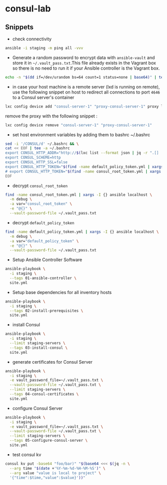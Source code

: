 # consul-lab

## Snippets

- check connectivity

```bash
ansible -i staging -m ping all -vvv
```

- Generate a random password to encrypt data with `ansible-vault` and store it in `~/.vault_pass.txt`.This file already exists in the Vagrant box so there is no need to run it if your Ansible controller is the Vagrant box.

```bash
echo -n "$(dd if=/dev/urandom bs=64 count=1 status=none | base64)" | tee ~/.vault_pass.txt
```

- in case your host machine is a remote server (lxd is running on remote), use the following snippet on host to redirect all connections to port `4646` to a Consul server's container

```bash
lxc config device add "consul-server-1" "proxy-consul-server-1" proxy listen=tcp:0.0.0.0:8500 connect=tcp:127.0.0.1:8500
```

remove the proxy with the following snippet :

```bash
lxc config device remove "consul-server-1" "proxy-consul-server-1"
```

- set host environment variables by adding them to bashrc ~/.bashrc

```bash
sed -i '/CONSUL/d' ~/.bashrc && \
cat << EOF | tee -a ~/.bashrc
export CONSUL_HTTP_ADDR="http://$(lxc list --format json | jq -r ".[] | select((.name | contains(\"consul\")) and (.status==\"Running\"))" | jq -r '.state.network.eth0.addresses' | jq -r '.[] | select(.family=="inet").address' | head -n 1):8500"
export CONSUL_SCHEME=http
export CONSUL_HTTP_SSL=false
export CONSUL_HTTP_TOKEN="$(find -name default_policy_token.yml | xargs -I {} cat {} | yq -r .default_policy_token | ansible-vault view --vault-password-file ~/.vault_pass.txt -)"
# export CONSUL_HTTP_TOKEN="$(find -name consul_root_token.yml | xargs -I {} cat {} | yq -r .consul_root_token | ansible-vault view --vault-password-file ~/.vault_pass.txt -)"
EOF
```

- decrypt  `consul_root_token`

```bash
find -name consul_root_token.yml | xargs -I {} ansible localhost \
  -m debug \
  -a var="consul_root_token" \
  -e "@{}" \
  --vault-password-file ~/.vault_pass.txt
```


- decrypt  `default_policy_token`

```bash
find -name default_policy_token.yml | xargs -I {} ansible localhost \
  -m debug \
  -a var="default_policy_token" \
  -e "@{}" \
  --vault-password-file ~/.vault_pass.txt
```

- Setup Ansible Controller Software

```bash
ansible-playbook \
  -i staging \
  --tags 01-ansible-controller \
  site.yml
```

- Setup base dependencies for all inventory hosts

```bash
ansible-playbook \
  -i staging \
  --tags 02-install-prerequisites \
  site.yml
```

- install Consul

```bash
ansible-playbook \
  -i staging \
  --limit staging-servers \
  --tags 03-install-consul \
  site.yml
```

- generate certificates for Consul Server

```bash
ansible-playbook \
  -i staging \
  -e vault_password_file=~/.vault_pass.txt \
  --vault-password-file ~/.vault_pass.txt \
  --limit staging-servers \
  --tags 04-consul-certificates \
  site.yml
```

- configure Consul Server

```bash
ansible-playbook \
  -i staging \
  -e vault_password_file=~/.vault_pass.txt \
  --vault-password-file ~/.vault_pass.txt \
  --limit staging-servers \
  --tags 05-configure-consul-server \
  site.yml
```

- test consul kv

```bash
consul kv put -base64 "foo/bar)" "$(base64 <<< $(jq -n \
  --arg time "$(date +'%Y-%m-%d-%H-%M-%S')" \
  --arg value "value is local to project" \
  '{"time":$time,"value":$value}'))"
```